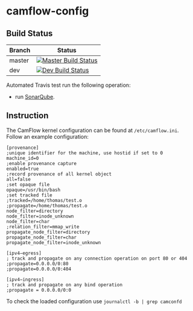 # camflow-config

## Build Status

| Branch | Status                                                                                  |
|--------|-----------------------------------------------------------------------------------------|
| master | [![Master Build Status](https://api.travis-ci.org/CamFlow/camconfd.svg)](https://travis-ci.org/CamFlow/camflow-config/branches)  |
| dev    | [![Dev Build Status](https://api.travis-ci.org/CamFlow/camconfd.svg?branch=dev)](https://travis-ci.org/CamFlow/camflow-config/branches)      |

Automated Travis test run the following operation:
- run [SonarQube](https://sonarqube.com).

## Instruction

The CamFlow kernel configuration can be found at `/etc/camflow.ini`. Follow an example configuration:

```
[provenance]
;unique identifier for the machine, use hostid if set to 0
machine_id=0
;enable provenance capture
enabled=true
;record provenance of all kernel object
all=false
;set opaque file
opaque=/usr/bin/bash
;set tracked file
;tracked=/home/thomas/test.o
;propagate=/home/thomas/test.o
node_filter=directory
node_filter=inode_unknown
node_filter=char
;relation_filter=mmap_write
propagate_node_filter=directory
propagate_node_filter=char
propagate_node_filter=inode_unknown

[ipv4−egress]
; track and propagate on any connection operation on port 80 or 404
;propagate=0.0.0.0/0:80
;propagate=0.0.0.0/0:404

[ipv4−ingress]
; track and propagate on any bind operation
;propagate = 0.0.0.0/0:0
```

To check the loaded configuration use `journalctl -b | grep camconfd`
